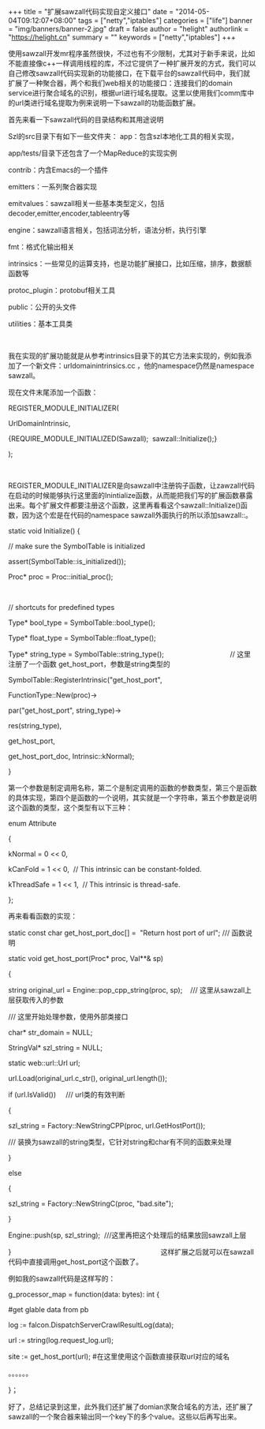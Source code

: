 +++
title = "扩展sawzall代码实现自定义接口"
date = "2014-05-04T09:12:07+08:00"
tags = ["netty","iptables"]
categories = ["life"]
banner = "img/banners/banner-2.jpg"
draft = false
author = "helight"
authorlink = "https://helight.cn"
summary = ""
keywords = ["netty","iptables"]
+++

使用sawzall开发mr程序虽然很快，不过也有不少限制，尤其对于新手来说，比如不能直接像c++一样调用线程的库，不过它提供了一种扩展开发的方式，我们可以自己修改sawzall代码实现新的功能接口，在下载平台的sawzall代码中，我们就扩展了一种聚合器，两个和我们web相关的功能接口：连接我们的domain service进行聚合域名的识别，根据url进行域名提取。这里以使用我们comm库中的url类进行域名提取为例来说明一下sawzall的功能函数扩展。

首先来看一下sawzall代码的目录结构和其用途说明

Szl的src目录下有如下一些文件夹：
app：包含szl本地化工具的相关实现，

app/tests/目录下还包含了一个MapReduce的实现实例

contrib：内含Emacs的一个插件

emitters：一系列聚合器实现

emitvalues：sawzall相关一些基本类型定义，包括decoder,emitter,encoder,tableentry等

engine：sawzall语言相关，包括词法分析，语法分析，执行引擎

fmt：格式化输出相关

intrinsics：一些常见的运算支持，也是功能扩展接口，比如压缩，排序，数据额函数等

protoc_plugin：protobuf相关工具

public：公开的头文件

utilities：基本工具类

&nbsp;

我在实现的扩展功能就是从参考intrinsics目录下的其它方法来实现的，例如我添加了一个新文件：urldomainintrinsics.cc ，他的namespace仍然是namespace sawzall。

现在文件末尾添加一个函数：

REGISTER_MODULE_INITIALIZER(

UrlDomainIntrinsic,

{REQUIRE_MODULE_INITIALIZED(Sawzall);  sawzall::Initialize();}

);

&nbsp;

REGISTER_MODULE_INITIALIZER是向sawzall中注册钩子函数，让zawzall代码在启动的时候能够执行这里面的Inintialize函数，从而能把我们写的扩展函数暴露出来。每个扩展文件都要注册这个函数，这里再看看这个sawzall::Initialize()函数，因为这个宏是在代码的namespace sawzall外面执行的所以添加sawzall::。

static void Initialize() {

// make sure the SymbolTable is initialized

assert(SymbolTable::is_initialized());

Proc* proc = Proc::initial_proc();

&nbsp;

// shortcuts for predefined types

Type* bool_type = SymbolTable::bool_type();

Type* float_type = SymbolTable::float_type();

Type* string_type = SymbolTable::string_type();                                  // 这里注册了一个函数 get_host_port，参数是string类型的

SymbolTable::RegisterIntrinsic("get_host_port",

FunctionType::New(proc)-&gt;

par("get_host_port", string_type)-&gt;

res(string_type),

get_host_port,

get_host_port_doc, Intrinsic::kNormal);

}

第一个参数是制定调用名称，第二个是制定调用的函数的参数类型，第三个是函数的具体实现，第四个是函数的一个说明，其实就是一个字符串，第五个参数是说明这个函数的类型，这个类型有以下三种：

enum Attribute

{

kNormal = 0 &lt;&lt; 0,

kCanFold = 1 &lt;&lt; 0,  // This intrinsic can be constant-folded.

kThreadSafe = 1 &lt;&lt; 1,  // This intrinsic is thread-safe.

};

再来看看函数的实现：

static const char get_host_port_doc[] =  "Return host port of url"; /// 函数说明

static void get_host_port(Proc* proc, Val**&amp; sp)

{

string original_url = Engine::pop_cpp_string(proc, sp);    /// 这里从sawzall上层获取传入的参数

/// 这里开始处理参数，使用外部类接口

char* str_domain = NULL;

StringVal* szl_string = NULL;

static web::url::Url url;

url.Load(original_url.c_str(), original_url.length());

if (url.IsValid())     /// url类的有效判断

{

szl_string = Factory::NewStringCPP(proc, url.GetHostPort());

/// 装换为sawzall的string类型，它针对string和char有不同的函数来处理

}

else

{

szl_string = Factory::NewStringC(proc, "bad.site");

}

Engine::push(sp, szl_string);  ///这里再把这个处理后的结果放回sawzall上层

}                                                                             这样扩展之后就可以在sawzall代码中直接调用get_host_port这个函数了。

例如我的sawzall代码是这样写的：

g_processor_map = function(data: bytes): int {

#get glable data from pb

log := falcon.DispatchServerCrawlResultLog(data);

url := string(log.request_log.url);

site := get_host_port(url); #在这里使用这个函数直接获取url对应的域名

。。。。。。

}；

好了，总结记录到这里，此外我们还扩展了domian求聚合域名的方法，还扩展了sawzall的一个聚合器来输出同一个key下的多个value。这些以后再写出来。